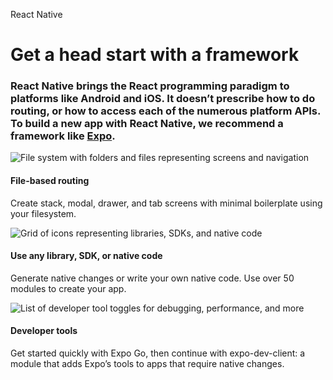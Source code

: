 React Native

Get a head start with a framework
=================================

### React Native brings the React programming paradigm to platforms like Android and iOS. It doesn’t prescribe how to do routing, or how to access each of the numerous platform APIs. To build a new app with React Native, we recommend a framework like [Expo](https://expo.dev).

![File system with folders and files representing screens and navigation](/img/homepage/file-based-routing.png)

#### File-based routing

Create stack, modal, drawer, and tab screens with minimal boilerplate using your filesystem.

![Grid of icons representing libraries, SDKs, and native code](/img/homepage/libraries.png)

#### Use any library, SDK, or native code

Generate native changes or write your own native code. Use over 50 modules to create your app.

![List of developer tool toggles for debugging, performance, and more](/img/homepage/tools.png)

#### Developer tools

Get started quickly with Expo Go, then continue with expo-dev-client: a module that adds Expo’s tools to apps that require native changes.